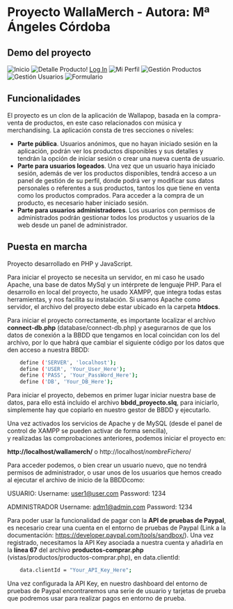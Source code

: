 # Proyecto WallaMerch - Autora: Mª Ángeles Córdoba

## Demo del proyecto

![Inicio](./images/inicio.png)
![Detalle Producto](./images/detalle.png)!
[Log In](./images/login.png)
![Mi Perfil](./images/miperfil.png)
![Gestión Productos](./images/gestionproductos.png)
![Gestión Usuarios](./images/gestionusuarios.png)
![Formulario](./images/form.png)


## Funcionalidades

El proyecto es un clon de la aplicación de Wallapop, basada en la compra-venta de productos, en este caso relacionados con 
música y merchandising. 
La aplicación consta de tres secciones o niveles:
  -	**Parte pública**. Usuarios anónimos, que no hayan iniciado sesión en la aplicación, podrán ver los productos disponibles 
  y sus detalles y tendrán la opción de iniciar sesión o crear una nueva cuenta de usuario. 
  -	**Parte para usuarios logeados**. Una vez que un usuario haya iniciado sesión, además de ver los productos disponibles, 
  tendrá acceso a un panel de gestión de su perfil, donde podrá ver y modificar sus datos personales o referentes a sus 
  productos, tantos los que tiene en venta como los productos comprados. Para acceder a la compra de un producto, es 
  necesario haber iniciado sesión. 
  -	**Parte para usuarios administradores**. Los usuarios con permisos de administrados podrán gestionar todos los productos 
  y usuarios de la web desde un panel de administrador.


## Puesta en marcha

Proyecto desarrollado en PHP y JavaScript.

Para iniciar el proyecto se necesita un servidor, en mi caso he usado Apache, una base de datos MySql y un intérprete de lenguaje PHP.
Para el desarrollo en local del proyecto, he usado XAMPP, que integra todas estas herramientas, y nos facilita su instalación.
Si usamos Apache como servidor, el archivo del proyecto debe estar ubicado en la carpeta **htdocs**.

Para iniciar el proyecto correctamente, es importante localizar el archivo **connect-db.php** (database/connect-db.php) y asegurarnos
de que los datos de conexión a la BBDD que tengamos en local coincidan con los del archivo, por lo que habrá
que cambiar el siguiente código por los datos que den acceso a nuestra BBDD:

```sh
    define ('SERVER', 'localhost');
    define ('USER', 'Your_User_Here');
    define ('PASS', 'Your_PassWord_Here');
    define ('DB', 'Your_DB_Here');
```

Para iniciar el proyecto, debemos en primer lugar iniciar nuestra base de datos, para ello está incluido el archivo **bbdd_proyecto.slq**,
para iniciarlo, simplemente hay que copiarlo en nuestro gestor de BBDD y ejecutarlo.

Una vez activados los servicios de Apache y de MySQL (desde el panel de control de XAMPP se pueden activar de forma sencilla),  
y realizadas las comprobaciones anteriores, podemos iniciar el proyecto en:

**http://localhost/wallamerch/** o http://localhost/_nombreFichero_/

Para acceder podemos, o bien crear un usuario nuevo, que no tendrá permisos de administrador, o usar unos de los usuarios que hemos creado al
ejecutar el archivo de inicio de la BBDDcomo:

USUARIO:
Username: user1@user.com
Password: 1234

ADMINISTRADOR
Username: adm1@admin.com
Password: 1234

Para poder usar la funcionalidad de pagar con la **API de pruebas de Paypal**, es necesario crear una cuenta en el entorno de pruebas de Paypal
(Link a la documentación: https://developer.paypal.com/tools/sandbox/). Una vez registrado, necesitamos la API Key asociada a nuestra cuenta
y añadirla en la **línea 67** del archivo **productos-comprar.php** (vistas/productos/productos-comprar.php), en data.clientId:

```sh
    data.clientId = "Your_API_Key_Here";
```

Una vez configurada la API Key, en nuestro dashboard del entorno de pruebas de Paypal encontraremos una serie de usuario y tarjetas de
prueba que podremos usar para realizar pagos en entorno de prueba.
